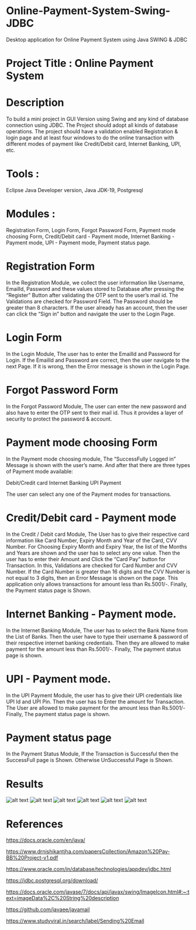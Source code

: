 # Online-Payment-System-Swing-JDBC
 Desktop application for Online Payment System using Java SWING & JDBC


# Project Title :     Online Payment System



# Description

To build a mini project in GUI Version using Swing and any kind of database connection using JDBC. The Project should adopt all kinds of database operations. The project should have a validation enabled Registration & login page and at least four windows to do the online transaction with different modes of payment like Credit/Debit card, Internet Banking, UPI, etc. 


# Tools : 

Eclipse Java Developer version, Java JDK-19, Postgresql


# Modules : 

Registration Form, Login Form, Forgot Password Form, Payment mode choosing Form, Credit/Debit card - Payment mode, Internet Banking - Payment mode, UPI - Payment mode, Payment status page.


# Registration Form

In the Registration Module, we collect the user information like Username, EmailId, Password and these values stored to Database after pressing the “Register” Button after validating the OTP sent to the user’s mail id. The Validations are checked for Password Field. The Password should be greater than 8 characters. If the user already has an account, then the user can click the  “Sign in” button  and navigate the user to the Login Page.

# Login Form

In the Login Module, The user has to enter the EmailId and Password for Login. If the EmailId and Password are correct, then the user navigate to the next Page. If it is wrong, then the Error message is shown in the Login Page.


# Forgot Password Form

In the Forgot Password Module, The user can enter the new password and also have to enter the OTP sent to their mail id. Thus it provides a layer of security to protect the password & account.


# Payment mode choosing Form

In the Payment mode choosing module, The “SuccessFully Logged in” Message  is shown with the user’s name. And after that there are three types of Payment mode available:

Debit/Credit card
Internet Banking
UPI Payment

The user can select any one of the Payment modes for transactions. 

# Credit/Debit card - Payment mode

In the Credit / Debit card Module, The User has to give their respective card information like Card Number, Expiry Month and Year of the Card, CVV Number. For Choosing Expiry Month and Expiry Year, the list of the Months and Years are shown and the user has to select any one value. Then the user has to enter their Amount and Click the “Card Pay” button for Transaction. In this,  Validations are checked for Card Number and CVV Number. If the Card Number is greater than 16 digits and the CVV Number is not equal to 3 digits, then an Error Message is shown on the page. This application only allows transactions for amount less than Rs.5001/-. Finally, the Payment status page is Shown.
		 
# Internet Banking - Payment mode.

In the Internet Banking Module, The user has to select the Bank Name from the List of Banks. Then the user have to type their username & password of their respective internet banking credentials. Then they are allowed to make payment for the amount less than Rs.5001/-. Finally, The payment status page is shown.

# UPI - Payment mode.
             
In the UPI Payment Module, the user has to give their UPI credentials like UPI Id and UPI Pin. Then the user has to Enter the amount for Transaction.
The User are allowed to make payment for the amount less than Rs.5001/- Finally, The payment status page is shown.

# Payment status page

In the Payment Status Module, If the Transaction is Successful then the SuccessFull page is Shown. Otherwise UnSuccessful Page is Shown.

# Results 

![alt text](Online_Payment/image1.png)
![alt text](Online_Payment/image2.png)
![alt text](Online_Payment/image3.png)
![alt text](Online_Payment/image4.png)
![alt text](Online_Payment/image5.png)
![alt text](Online_Payment/image7.png)

# References

 https://docs.oracle.com/en/java/

https://www.drnishikantjha.com/papersCollection/Amazon%20Pay-BB%20Project-v1.pdf

https://www.oracle.com/in/database/technologies/appdev/jdbc.html

https://jdbc.postgresql.org/download/

https://docs.oracle.com/javase/7/docs/api/javax/swing/ImageIcon.html#:~:text=imageData%2C%20String%20description

https://github.com/javaee/javamail

https://www.studyviral.in/search/label/Sending%20Email

